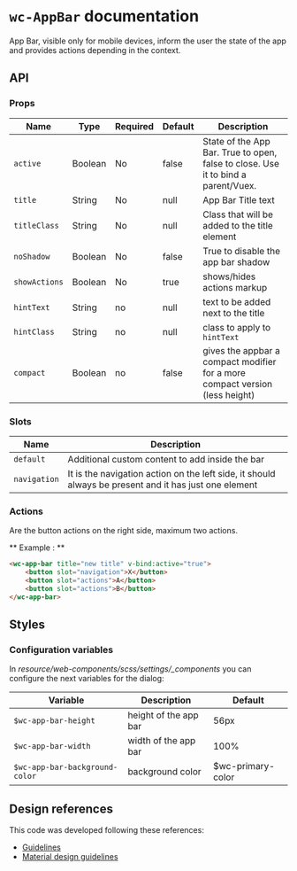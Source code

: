 # `wc-AppBar` documentation

App Bar, visible only for mobile devices, inform the user the state of the app and provides actions depending in the context.

## API

### Props

| Name | Type | Required | Default | Description
| --- | --- | ---  | ---  | ---
| `active` | Boolean | No | false | State of the App Bar. True to open, false to close. Use it to bind a parent/Vuex.
| `title` | String | No | null | App Bar Title text
| `titleClass` | String | No | null | Class that will be added to the title element
| `noShadow` | Boolean | No | false | True to disable the app bar shadow
| `showActions` | Boolean | No | true | shows/hides actions markup
| `hintText` | String | no | null | text to be added next to the title
| `hintClass` | String | no | null | class to apply to `hintText`
| `compact` | Boolean | no | false | gives the appbar a compact modifier for a more compact version (less height)

### Slots

| Name | Description |
| --- | --- |
| `default` | Additional custom content to add inside the bar |
| `navigation` | It is the navigation action on the left side, it should always be present and it has just one element |

### Actions

Are the button actions on the right side, maximum two actions.

** Example : **

``` html
<wc-app-bar title="new title" v-bind:active="true">
    <button slot="navigation">X</button>
    <button slot="actions">A</button>
    <button slot="actions">B</button>
</wc-app-bar>
```

## Styles

### Configuration variables

In *resource/web-components/scss/settings/_components* you can configure the next variables for the dialog:

| Variable | Description | Default
| --- | --- | ---
| `$wc-app-bar-height` | height of the app bar | 56px
| `$wc-app-bar-width` | width of the app bar | 100%
| `$wc-app-bar-background-color` | background color | $wc-primary-color

## Design references

This code was developed following these references:

- [Guidelines](https://zpl.io/YXklU)
- [Material design guidelines](https://material.google.com/components/toolbars.htm)
